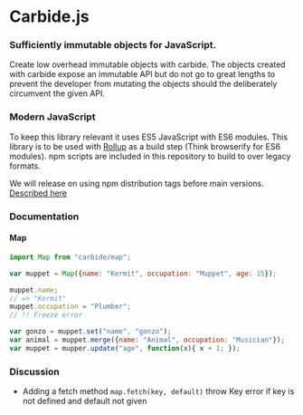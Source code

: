 # Carbide.js

### Sufficiently immutable objects for JavaScript.

Create low overhead immutable objects with carbide.
The objects created with carbide expose an immutable API but do not go to great lengths to prevent the developer from mutating the objects should the deliberately circumvent the given API.

### Modern JavaScript

To keep this library relevant it uses ES5 JavaScript with ES6 modules.
This library is to be used with [Rollup](http://rollupjs.org) as a build step (Think browserify for ES6 modules).
npm scripts are included in this repository to build to over legacy formats.

We will release on using npm distribution tags before main versions.
[Described here](https://medium.com/greenkeeper-blog/one-simple-trick-for-javascript-package-maintainers-to-avoid-breaking-their-user-s-software-and-to-6edf06dc5617#.t839vcynj)

### Documentation

#### Map

```js
import Map from "carbide/map";

var muppet = Map({name: "Kermit", occupation: "Muppet", age: 15});

muppet.name;
// => "Kermit"
muppet.occupation = "Plumber";
// !! Freeze error

var gonzo = muppet.set("name", "gonzo");
var animal = muppet.merge({name: "Animal", occupation: "Musician"});
var muppet = mupper.update("age", function(x){ x + 1; });
```

### Discussion

- Adding a fetch method
`map.fetch(key, default)` throw Key error if key is not defined and default not given
